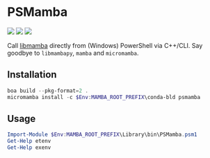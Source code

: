 # PSMamba
[![][1]][2] [![][3]][4] ![][5]

Call [libmamba][6] directly from (Windows) PowerShell via C++/CLI.
Say goodbye to `libmambapy`, `mamba` and `micromamba`.
## Installation
```powershell
boa build --pkg-format=2 .
micromamba install -c $Env:MAMBA_ROOT_PREFIX\conda-bld psmamba
```
## Usage
```powershell
Import-Module $Env:MAMBA_ROOT_PREFIX\Library\bin\PSMamba.psm1
Get-Help etenv
Get-Help exenv
```

[1]: https://img.shields.io/badge/license-GPL--2.0--only-blue.svg
[2]: https://github.com/snekdesign/PSMamba/blob/main/LICENSE#L1-L339
[3]: https://img.shields.io/badge/license-Anti--996-blue.svg
[4]: https://github.com/snekdesign/PSMamba/blob/main/LICENSE#L343-L388
[5]: https://img.shields.io/badge/platform-windows-lightgrey.svg
[6]: https://github.com/mamba-org/mamba/tree/main/libmamba
